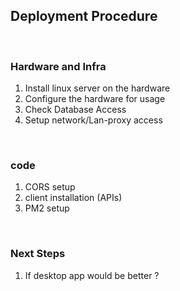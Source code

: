 ## Deployment Procedure

<br />

### Hardware and Infra

1. Install linux server on the hardware
2. Configure the hardware for usage
3. Check Database Access
4. Setup network/Lan-proxy access

<br />

### code

1. CORS setup
2. client installation (APIs)
3. PM2 setup

<br />

### Next Steps

1. If desktop app would be better ?

